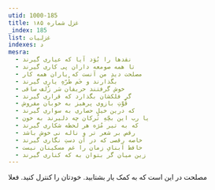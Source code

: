 ```yaml
---
utid: 1000-185
title: غزل شماره ۱۸۵
_index: 185
list: غزلیات
indexes: د
mesra:
  - نقدها را بُوَد آیا که عیاری گیرند
  - تا همه صومعه داران پی کاری گیرند
  - مصلحت دیدِ من آنست که یاران همه کار
  - بگذارند و خَم طُرّهِ یاری گیرند
  - خوش گرفتند حریفان سَر زُلف ساقی
  - گر فلکشان بگذارد که قراری گیرند
  - قُوَّتِ بازوی پرهیز به خوبان مفروش
  - که درین خیل حصاری به سواری گیرند
  - یا رب این بچّهِ تُرکان چه دلیرند به خون
  - که به تیر مُژه هر لحظه شکاری گیرند
  - رقص بر شعر تر و ناله نی خوش باشد
  - خاصه رقصی که در آن دستِ نگاری گیرند
  - حافظ اَبنایِ زمان را غم مسکینان نیست
  - زین میان گر بتوان به که کناری گیرند
---
```

مصلحت در این است که به کمک یار بشتابید. خودتان را کنترل کنید. فعلا
